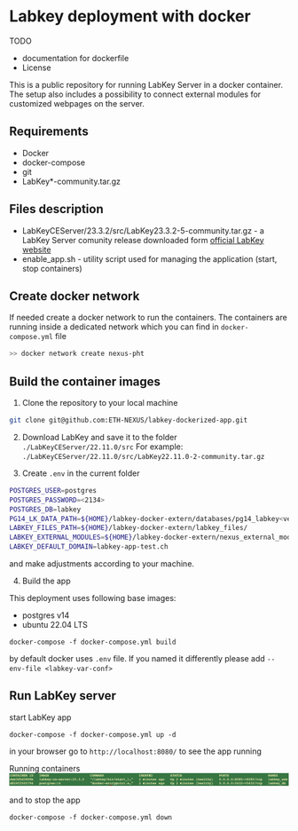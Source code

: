 # Labkey deployment with docker
TODO
- documentation for dockerfile
- License


This is a public repository for running LabKey Server in a docker container.
The setup also includes a possibility to connect external modules for customized webpages on the server.


## Requirements
- Docker 
- docker-compose 
- git 
- LabKey*-community.tar.gz

## Files description

- LabKeyCEServer/23.3.2/src/LabKey23.3.2-5-community.tar.gz - a LabKey Server comunity release downloaded form [official LabKey website](https://www.labkey.com/download-community-edition/current-release/) 
- enable_app.sh - utility script used for managing the application (start, stop containers)


## Create docker network 

If needed create a docker network to run the containers. The containers are running inside a dedicated network which you can find in `docker-compose.yml` file

```bash
>> docker network create nexus-pht
```


## Build the container images

1. Clone the repository to your local machine 
```bash
git clone git@github.com:ETH-NEXUS/labkey-dockerized-app.git
```

2. Download LabKey and save it to the folder `./LabKeyCEServer/22.11.0/src` 
For example: `./LabKeyCEServer/22.11.0/src/LabKey22.11.0-2-community.tar.gz`

3. Create `.env` in the current folder
```bash
POSTGRES_USER=postgres
POSTGRES_PASSWORD=<2134>
POSTGRES_DB=labkey
PG14_LK_DATA_PATH=${HOME}/labkey-docker-extern/databases/pg14_labkey<version>_db/
LABKEY_FILES_PATH=${HOME}/labkey-docker-extern/labkey_files/
LABKEY_EXTERNAL_MODULES=${HOME}/labkey-docker-extern/nexus_external_modules/
LABKEY_DEFAULT_DOMAIN=labkey-app-test.ch
```
and make adjustments according to your machine. 

4. Build the app

This deployment uses following base images:
- postgres v14
- ubuntu 22.04 LTS 

```
docker-compose -f docker-compose.yml build
```
by default docker uses `.env` file. If you named it differently please add `--env-file <labkey-var-conf>`


## Run LabKey server 

start LabKey app 
```
docker-compose -f docker-compose.yml up -d
```
in your browser go to `http://localhost:8080/` to see the app running

Running containers
![containers_running](./img/containers_running.png)

and to stop the app
```
docker-compose -f docker-compose.yml down
```
